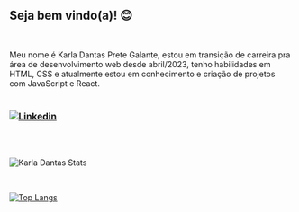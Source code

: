 ## Seja bem vindo(a)! 😊
<br>

Meu nome é Karla Dantas Prete Galante, estou em transição de carreira pra área de desenvolvimento web desde abril/2023, tenho habilidades em HTML, CSS e atualmente estou em conhecimento e criação de projetos com JavaScript e React.
<br>
<br>


### <a href="https://www.linkedin.com/in/karla-dantas-p-galante-97a70023a/" target="_blank"> <img src="https://img.shields.io/badge/LinkedIn-0077B5?style=for-the-badge&logo=linkedin&logoColor=white" alt="Linkedin"> </a>

<br>
<br>


![Karla Dantas Stats](https://github-readme-stats.vercel.app/api?username=karladantas89&show_icons=true&theme=buefy)

<br>

[![Top Langs](https://github-readme-stats.vercel.app/api/top-langs/?username=KarlaDantas89)](https://github.com/anuraghazra/github-readme-stats)

